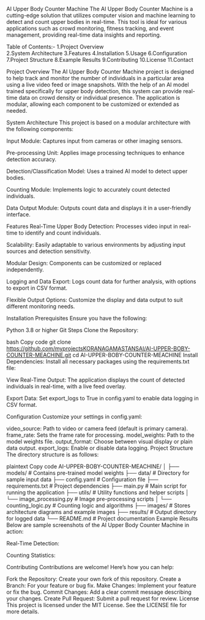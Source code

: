 AI Upper Body Counter Machine
The AI Upper Body Counter Machine is a cutting-edge solution that utilizes 
computer vision and machine learning to detect and count upper bodies in 
real-time. This tool is ideal for various applications such as crowd monitoring,
fitness tracking, and event management, providing real-time data insights and reporting.

Table of Contents:-
1.Project Overview  
2.System Architecture
3.Features
4.Installation
5.Usage
6.Configuration
7.Project Structure
8.Example Results
9.Contributing
10.License
11.Contact


Project Overview
The AI Upper Body Counter Machine project is designed to help track and monitor the number of 
individuals in a particular area using a live video feed or image snapshots. With the help of 
an AI model trained specifically for upper body detection, this system can provide real-time data
on crowd density or individual presence. The application is modular, allowing each component to be 
customized or extended as needed.

System Architecture
This project is based on a modular architecture with the following components:

Input Module: Captures input from cameras or other imaging sensors.

Pre-processing Unit: Applies image processing techniques to enhance detection accuracy.

Detection/Classification Model: Uses a trained AI model to detect upper bodies.

Counting Module: Implements logic to accurately count detected individuals.

Data Output Module: Outputs count data and displays it in a user-friendly interface.

Features
Real-Time Upper Body Detection: Processes video input in real-time to identify and count individuals.

Scalability: Easily adaptable to various environments by adjusting input sources and detection sensitivity.

Modular Design: Components can be customized or replaced independently.

Logging and Data Export: Logs count data for further analysis, with options to export in CSV format.

Flexible Output Options: Customize the display and data output to suit different monitoring needs.

Installation
Prerequisites
Ensure you have the following:

Python 3.8 or higher
Git
Steps
Clone the Repository:

bash
Copy code
git clone https://github.com/myprojectsKORANAGAMASTANSAI/AI-UPPER-BOBY-COUNTER-MEACHINE.git
cd AI-UPPER-BOBY-COUNTER-MEACHINE
Install Dependencies: Install all necessary packages using the requirements.txt file:

View Real-Time Output: The application displays the count of detected individuals in real-time, with a live feed overlay.

Export Data: Set export_logs to True in config.yaml to enable data logging in CSV format.

Configuration
Customize your settings in config.yaml:

video_source: Path to video or camera feed (default is primary camera).
frame_rate: Sets the frame rate for processing.
model_weights: Path to the model weights file.
output_format: Choose between visual display or plain data output.
export_logs: Enable or disable data logging.
Project Structure
The directory structure is as follows:

plaintext
Copy code
AI-UPPER-BOBY-COUNTER-MEACHINE/
│
├── models/                  # Contains pre-trained model weights
├── data/                    # Directory for sample input data
├── config.yaml              # Configuration file
├── requirements.txt         # Project dependencies
├── main.py                  # Main script for running the application
├── utils/                   # Utility functions and helper scripts
│   └── image_processing.py  # Image pre-processing scripts
│   └── counting_logic.py    # Counting logic and algorithms
├── images/                  # Stores architecture diagrams and example images
├── results/                 # Output directory for logged data
└── README.md                # Project documentation
Example Results
Below are sample screenshots of the AI Upper Body Counter Machine in action:

Real-Time Detection:

Counting Statistics:

Contributing
Contributions are welcome! Here’s how you can help:

Fork the Repository: Create your own fork of this repository.
Create a Branch: For your feature or bug fix.
Make Changes: Implement your feature or fix the bug.
Commit Changes: Add a clear commit message describing your changes.
Create Pull Request: Submit a pull request for review.
License
This project is licensed under the MIT License. See the LICENSE file for more details.


